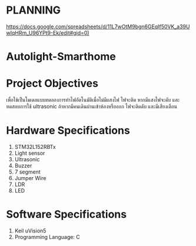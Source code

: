# PLANNING
[https://docs.google.com/spreadsheets/d/11L7wOtM9bgn6GEqIf50VK_a39UwIqHRm_U96YPt9-Ek/edit#gid=0)](https://docs.google.com/spreadsheets/d/11L7wOtM9bgn6GEqIf50VK_a39UwIqHRm_U96YPt9-Ek/edit#gid=0)
# Autolight-Smarthome

# Project Objectives
เพื่อใช้เป็นโมเดลแบบทดลองการทำไฟอัตโนมัติเมื่อไม่มีแสงไฟ ไฟจะติด หากมีแสงไฟจะดับ และทดสอบการใช้ ultrasonic ถ้าหากมีคนเดินผ่านเข้าห้องหรือออก ไฟจะติดดับ และมีเสียงเตือน


# Hardware Specifications #
1. STM32L152RBTx
2. Light sensor
3. Ultrasonic
4. Buzzer
5. 7 segment
6. Jumper Wire
7. LDR
8. LED

# Software Specifications #
1. Keil uVision5
2. Programming Language: C
